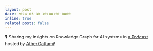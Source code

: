 ```yaml
---
layout: post
date: 2024-05-30 10:00:00-0000
inline: true
related_posts: false
---
```


:studio_microphone: Sharing my insights on Knowledge Graph for AI systems in [a Podcast](https://open.spotify.com/episode/5OZFY300NQD5qRQhdTHXYH?si=BUeRx7TMTHaJ7FNI2dz4eg) hosted by [Ather Gattami](https://www.google.com/search?q=Ather+Gattam)!
